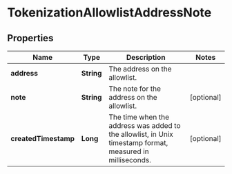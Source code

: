 

# TokenizationAllowlistAddressNote


## Properties

| Name | Type | Description | Notes |
|------------ | ------------- | ------------- | -------------|
|**address** | **String** | The address on the allowlist. |  |
|**note** | **String** | The note for the address on the allowlist. |  [optional] |
|**createdTimestamp** | **Long** | The time when the address was added to the allowlist, in Unix timestamp format, measured in milliseconds. |  [optional] |



